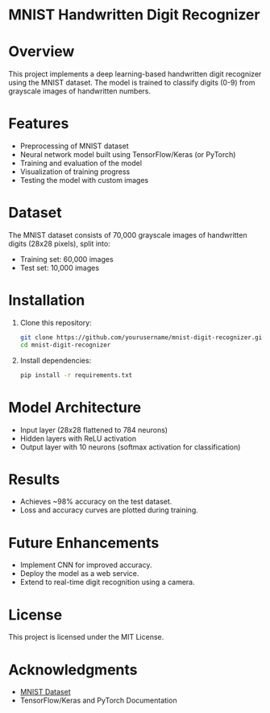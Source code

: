 # MNIST Handwritten Digit Recognizer

# Overview
This project implements a deep learning-based handwritten digit recognizer using the MNIST dataset. The model is trained to classify digits (0-9) from grayscale images of handwritten numbers.

# Features
- Preprocessing of MNIST dataset
- Neural network model built using TensorFlow/Keras (or PyTorch)
- Training and evaluation of the model
- Visualization of training progress
- Testing the model with custom images

# Dataset
The MNIST dataset consists of 70,000 grayscale images of handwritten digits (28x28 pixels), split into:
- Training set: 60,000 images
- Test set: 10,000 images

# Installation
1. Clone this repository:
   ```sh
   git clone https://github.com/yourusername/mnist-digit-recognizer.git
   cd mnist-digit-recognizer
   ```
2. Install dependencies:
   ```sh
   pip install -r requirements.txt
   ```


# Model Architecture
- Input layer (28x28 flattened to 784 neurons)
- Hidden layers with ReLU activation
- Output layer with 10 neurons (softmax activation for classification)

# Results
- Achieves ~98% accuracy on the test dataset.
- Loss and accuracy curves are plotted during training.

# Future Enhancements
- Implement CNN for improved accuracy.
- Deploy the model as a web service.
- Extend to real-time digit recognition using a camera.

# License
This project is licensed under the MIT License.

# Acknowledgments
- [MNIST Dataset](https://keras.io/api/datasets/mnist/)
- TensorFlow/Keras and PyTorch Documentation

